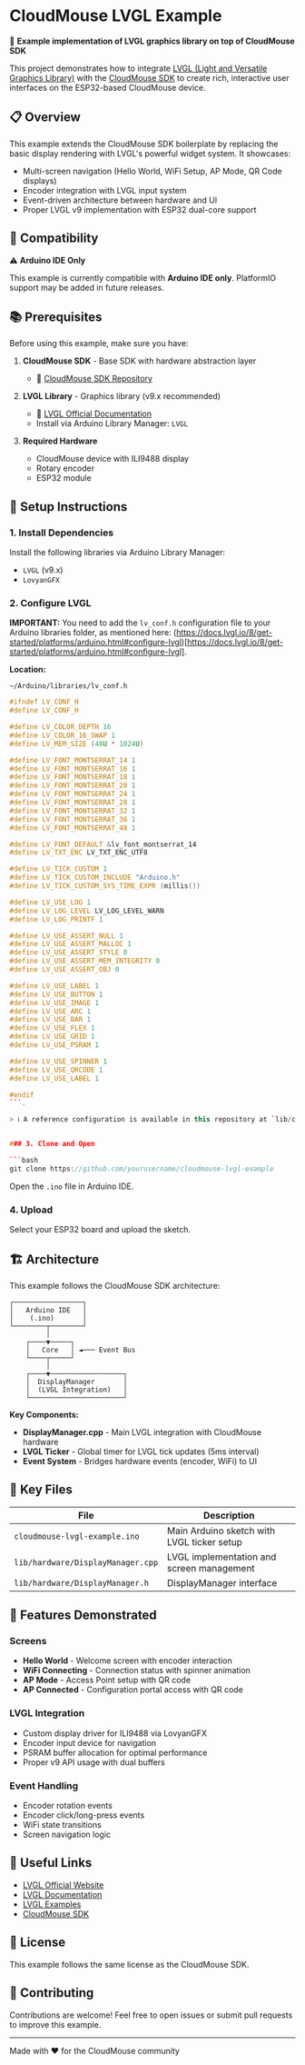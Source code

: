 # CloudMouse LVGL Example

🎨 **Example implementation of LVGL graphics library on top of CloudMouse SDK**

This project demonstrates how to integrate [LVGL (Light and Versatile Graphics Library)](https://lvgl.io/) with the [CloudMouse SDK](https://github.com/yourusername/cloudmouse-sdk) to create rich, interactive user interfaces on the ESP32-based CloudMouse device.

## 📋 Overview

This example extends the CloudMouse SDK boilerplate by replacing the basic display rendering with LVGL's powerful widget system. It showcases:

- Multi-screen navigation (Hello World, WiFi Setup, AP Mode, QR Code displays)
- Encoder integration with LVGL input system
- Event-driven architecture between hardware and UI
- Proper LVGL v9 implementation with ESP32 dual-core support

## 🔧 Compatibility

⚠️ **Arduino IDE Only**

This example is currently compatible with **Arduino IDE only**. PlatformIO support may be added in future releases.

## 📚 Prerequisites

Before using this example, make sure you have:

1. **CloudMouse SDK** - Base SDK with hardware abstraction layer
   - 📖 [CloudMouse SDK Repository](https://github.com/yourusername/cloudmouse-sdk)
   
2. **LVGL Library** - Graphics library (v9.x recommended)
   - 📖 [LVGL Official Documentation](https://docs.lvgl.io/)
   - Install via Arduino Library Manager: `LVGL`

3. **Required Hardware**
   - CloudMouse device with ILI9488 display
   - Rotary encoder
   - ESP32 module

## 🚀 Setup Instructions

### 1. Install Dependencies

Install the following libraries via Arduino Library Manager:
- `LVGL` (v9.x)
- `LovyanGFX`

### 2. Configure LVGL

**IMPORTANT:** You need to add the `lv_conf.h` configuration file to your Arduino libraries folder, as mentioned here: (https://docs.lvgl.io/8/get-started/platforms/arduino.html#configure-lvgl)[https://docs.lvgl.io/8/get-started/platforms/arduino.html#configure-lvgl].

**Location:**
```
~/Arduino/libraries/lv_conf.h
```


```cpp
#ifndef LV_CONF_H
#define LV_CONF_H

#define LV_COLOR_DEPTH 16
#define LV_COLOR_16_SWAP 1
#define LV_MEM_SIZE (48U * 1024U)

#define LV_FONT_MONTSERRAT_14 1
#define LV_FONT_MONTSERRAT_16 1
#define LV_FONT_MONTSERRAT_18 1
#define LV_FONT_MONTSERRAT_20 1
#define LV_FONT_MONTSERRAT_24 1
#define LV_FONT_MONTSERRAT_28 1
#define LV_FONT_MONTSERRAT_32 1
#define LV_FONT_MONTSERRAT_36 1
#define LV_FONT_MONTSERRAT_48 1

#define LV_FONT_DEFAULT &lv_font_montserrat_14
#define LV_TXT_ENC LV_TXT_ENC_UTF8

#define LV_TICK_CUSTOM 1
#define LV_TICK_CUSTOM_INCLUDE "Arduino.h"
#define LV_TICK_CUSTOM_SYS_TIME_EXPR (millis())

#define LV_USE_LOG 1
#define LV_LOG_LEVEL LV_LOG_LEVEL_WARN
#define LV_LOG_PRINTF 1

#define LV_USE_ASSERT_NULL 1
#define LV_USE_ASSERT_MALLOC 1
#define LV_USE_ASSERT_STYLE 0
#define LV_USE_ASSERT_MEM_INTEGRITY 0
#define LV_USE_ASSERT_OBJ 0

#define LV_USE_LABEL 1
#define LV_USE_BUTTON 1
#define LV_USE_IMAGE 1
#define LV_USE_ARC 1
#define LV_USE_BAR 1
#define LV_USE_FLEX 1
#define LV_USE_GRID 1
#define LV_USE_PSRAM 1

#define LV_USE_SPINNER 1
#define LV_USE_QRCODE 1
#define LV_USE_LABEL 1

#endif
```.

> ℹ️ A reference configuration is available in this repository at `lib/config/lv_conf.h` for guidance.


### 3. Clone and Open

```bash
git clone https://github.com/yourusername/cloudmouse-lvgl-example
```

Open the `.ino` file in Arduino IDE.

### 4. Upload

Select your ESP32 board and upload the sketch.

## 🏗️ Architecture

This example follows the CloudMouse SDK architecture:

```
┌─────────────────┐
│   Arduino IDE   │
│    (.ino)       │
└────────┬────────┘
         │
    ┌────▼─────┐
    │   Core   │ ◄─── Event Bus
    └────┬─────┘
         │
    ┌────▼──────────────────┐
    │  DisplayManager       │
    │  (LVGL Integration)   │
    └───────────────────────┘
```

**Key Components:**

- **DisplayManager.cpp** - Main LVGL integration with CloudMouse hardware
- **LVGL Ticker** - Global timer for LVGL tick updates (5ms interval)
- **Event System** - Bridges hardware events (encoder, WiFi) to UI

## 📖 Key Files

| File | Description |
|------|-------------|
| `cloudmouse-lvgl-example.ino` | Main Arduino sketch with LVGL ticker setup |
| `lib/hardware/DisplayManager.cpp` | LVGL implementation and screen management |
| `lib/hardware/DisplayManager.h` | DisplayManager interface |

## 🎯 Features Demonstrated

### Screens
- **Hello World** - Welcome screen with encoder interaction
- **WiFi Connecting** - Connection status with spinner animation
- **AP Mode** - Access Point setup with QR code
- **AP Connected** - Configuration portal access with QR code

### LVGL Integration
- Custom display driver for ILI9488 via LovyanGFX
- Encoder input device for navigation
- PSRAM buffer allocation for optimal performance
- Proper v9 API usage with dual buffers

### Event Handling
- Encoder rotation events
- Encoder click/long-press events
- WiFi state transitions
- Screen navigation logic

## 🔗 Useful Links

- [LVGL Official Website](https://lvgl.io/)
- [LVGL Documentation](https://docs.lvgl.io/)
- [LVGL Examples](https://docs.lvgl.io/master/examples.html)
- [CloudMouse SDK](https://github.com/yourusername/cloudmouse-sdk)


## 📝 License

This example follows the same license as the CloudMouse SDK.

## 🤝 Contributing

Contributions are welcome! Feel free to open issues or submit pull requests to improve this example.

---

Made with ❤️ for the CloudMouse community